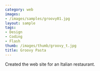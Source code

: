 ```yaml
---
category: web
images:
- /images/samples/groovy01.jpg
layout: sample
tags:
- Design
- Coding
- Flash
thumb: /images/thumb/groovy_t.jpg
title: Groovy Pasta
---
```

Created the web site for an Italian restaurant.
